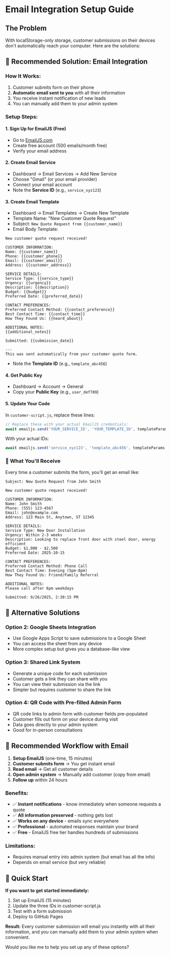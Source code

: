 # Email Integration Setup Guide

## The Problem
With localStorage-only storage, customer submissions on their devices don't automatically reach your computer. Here are the solutions:

## 🎯 **Recommended Solution: Email Integration**

### How It Works:
1. Customer submits form on their phone
2. **Automatic email sent to you** with all their information
3. You receive instant notification of new leads
4. You can manually add them to your admin system

### Setup Steps:

#### 1. Sign Up for EmailJS (Free)
- Go to [EmailJS.com](https://www.emailjs.com/)
- Create free account (500 emails/month free)
- Verify your email address

#### 2. Create Email Service
- Dashboard → Email Services → Add New Service
- Choose "Gmail" (or your email provider)
- Connect your email account
- Note the **Service ID** (e.g., `service_xyz123`)

#### 3. Create Email Template
- Dashboard → Email Templates → Create New Template
- Template Name: "New Customer Quote Request"
- Subject: `New Quote Request from {{customer_name}}`
- Email Body Template:
```
New customer quote request received!

CUSTOMER INFORMATION:
Name: {{customer_name}}
Phone: {{customer_phone}}
Email: {{customer_email}}
Address: {{customer_address}}

SERVICE DETAILS:
Service Type: {{service_type}}
Urgency: {{urgency}}
Description: {{description}}
Budget: {{budget}}
Preferred Date: {{preferred_date}}

CONTACT PREFERENCES:
Preferred Contact Method: {{contact_preference}}
Best Contact Time: {{contact_time}}
How They Found Us: {{heard_about}}

ADDITIONAL NOTES:
{{additional_notes}}

Submitted: {{submission_date}}

---
This was sent automatically from your customer quote form.
```
- Note the **Template ID** (e.g., `template_abc456`)

#### 4. Get Public Key
- Dashboard → Account → General
- Copy your **Public Key** (e.g., `user_def789`)

#### 5. Update Your Code
In `customer-script.js`, replace these lines:
```javascript
// Replace these with your actual EmailJS credentials:
await emailjs.send('YOUR_SERVICE_ID', 'YOUR_TEMPLATE_ID', templateParams, 'YOUR_PUBLIC_KEY');
```

With your actual IDs:
```javascript
await emailjs.send('service_xyz123', 'template_abc456', templateParams, 'user_def789');
```

### 📧 **What You'll Receive**
Every time a customer submits the form, you'll get an email like:

```
Subject: New Quote Request from John Smith

New customer quote request received!

CUSTOMER INFORMATION:
Name: John Smith
Phone: (555) 123-4567
Email: john@example.com
Address: 123 Main St, Anytown, ST 12345

SERVICE DETAILS:
Service Type: New Door Installation
Urgency: Within 2-3 weeks
Description: Looking to replace front door with steel door, energy efficient
Budget: $1,000 - $2,500
Preferred Date: 2025-10-15

CONTACT PREFERENCES:
Preferred Contact Method: Phone Call
Best Contact Time: Evening (5pm-8pm)
How They Found Us: Friend/Family Referral

ADDITIONAL NOTES:
Please call after 6pm weekdays

Submitted: 9/26/2025, 2:30:15 PM
```

## 🔄 **Alternative Solutions**

### Option 2: Google Sheets Integration
- Use Google Apps Script to save submissions to a Google Sheet
- You can access the sheet from any device
- More complex setup but gives you a database-like view

### Option 3: Shared Link System
- Generate a unique code for each submission
- Customer gets a link they can share with you
- You can view their submission via the link
- Simpler but requires customer to share the link

### Option 4: QR Code with Pre-filled Admin Form
- QR code links to admin form with customer fields pre-populated
- Customer fills out form on your device during visit
- Data goes directly to your admin system
- Good for in-person consultations

## 🎯 **Recommended Workflow with Email**

1. **Setup EmailJS** (one-time, 15 minutes)
2. **Customer submits form** → You get instant email
3. **Read email** → Get all customer details
4. **Open admin system** → Manually add customer (copy from email)
5. **Follow up** within 24 hours

### Benefits:
- ✅ **Instant notifications** - know immediately when someone requests a quote
- ✅ **All information preserved** - nothing gets lost
- ✅ **Works on any device** - emails sync everywhere
- ✅ **Professional** - automated responses maintain your brand
- ✅ **Free** - EmailJS free tier handles hundreds of submissions

### Limitations:
- Requires manual entry into admin system (but email has all the info)
- Depends on email service (but very reliable)

## 🚀 **Quick Start**

**If you want to get started immediately:**
1. Set up EmailJS (15 minutes)
2. Update the three IDs in customer-script.js
3. Test with a form submission
4. Deploy to GitHub Pages

**Result:** Every customer submission will email you instantly with all their information, and you can manually add them to your admin system when convenient.

Would you like me to help you set up any of these options?